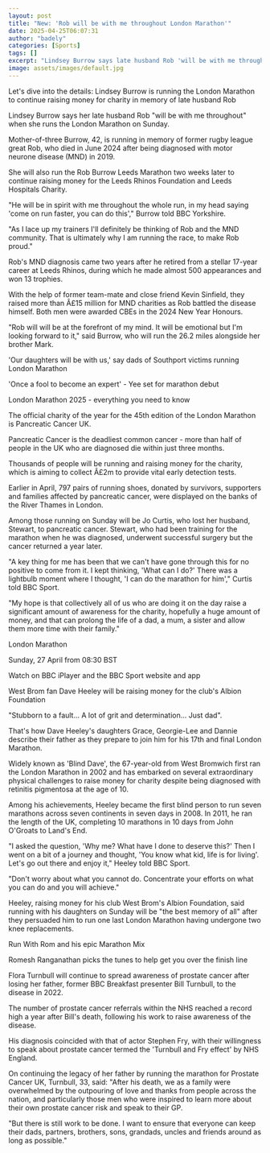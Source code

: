 ```yaml
---
layout: post
title: "New: 'Rob will be with me throughout London Marathon'"
date: 2025-04-25T06:07:31
author: "badely"
categories: [Sports]
tags: []
excerpt: "Lindsey Burrow says late husband Rob 'will be with me throughout' when she joins thousands running the London Marathon for charity on Sunday."
image: assets/images/default.jpg
---
```


Let's dive into the details: Lindsey Burrow is running the London Marathon to continue raising money for charity in memory of late husband Rob

Lindsey Burrow says her late husband Rob "will be with me throughout" when she runs the London Marathon on Sunday.

Mother-of-three Burrow, 42, is running in memory of former rugby league great Rob, who died in June 2024 after being diagnosed with motor neurone disease (MND) in 2019.

She will also run the Rob Burrow Leeds Marathon two weeks later to continue raising money for the Leeds Rhinos Foundation and Leeds Hospitals Charity.

"He will be in spirit with me throughout the whole run, in my head saying 'come on run faster, you can do this'," Burrow told BBC Yorkshire.

"As I lace up my trainers I'll definitely be thinking of Rob and the MND community. That is ultimately why I am running the race, to make Rob proud."

Rob's MND diagnosis came two years after he retired from a stellar 17-year career at Leeds Rhinos, during which he made almost 500 appearances and won 13 trophies. 

With the help of former team-mate and close friend Kevin Sinfield, they raised more than Â£15 million for MND charities as Rob battled the disease himself. Both men were awarded CBEs in the 2024 New Year Honours.

"Rob will will be at the forefront of my mind. It will be emotional but I'm looking forward to it," said Burrow, who will run the 26.2 miles alongside her brother Mark.

'Our daughters will be with us,' say dads of Southport victims running London Marathon

'Once a fool to become an expert' - Yee set for marathon debut

London Marathon 2025 - everything you need to know

The official charity of the year for the 45th edition of the London Marathon is Pancreatic Cancer UK.

Pancreatic Cancer is the deadliest common cancer - more than half of people in the UK who are diagnosed die within just three months.

Thousands of people will be running and raising money for the charity, which is aiming to collect Â£2m to provide vital early detection tests.

Earlier in April, 797 pairs of running shoes, donated by survivors, supporters and families affected by pancreatic cancer, were displayed on the banks of the River Thames in London.

Among those running on Sunday will be Jo Curtis, who lost her husband, Stewart, to pancreatic cancer. Stewart, who had been training for the marathon when he was diagnosed, underwent successful surgery but the cancer returned a year later. 

"A key thing for me has been that we can't have gone through this for no positive to come from it. I kept thinking, 'What can I do?' There was a lightbulb moment where I thought, 'I can do the marathon for him'," Curtis told BBC Sport.

"My hope is that collectively all of us who are doing it on the day raise a significant amount of awareness for the charity, hopefully a huge amount of money, and that can prolong the life of a dad, a mum, a sister and allow them more time with their family."

London Marathon

Sunday, 27 April from 08:30 BST

Watch on BBC iPlayer and the BBC Sport website and app

West Brom fan Dave Heeley will be raising money for the club's Albion Foundation

"Stubborn to a fault... A lot of grit and determination... Just dad".

That's how Dave Heeley's daughters Grace, Georgie-Lee and Dannie describe their father as they prepare to join him for his 17th and final London Marathon.

Widely known as 'Blind Dave', the 67-year-old from West Bromwich first ran the London Marathon in 2002 and has embarked on several extraordinary physical challenges to raise money for charity despite being diagnosed with retinitis pigmentosa at the age of 10.

Among his achievements, Heeley became the first blind person to run seven marathons across seven continents in seven days in 2008. In 2011, he ran the length of the UK, completing 10 marathons in 10 days from John O'Groats to Land's End.

"I asked the question, 'Why me? What have I done to deserve this?' Then I went on a bit of a journey and thought, 'You know what kid, life is for living'. Let's go out there and enjoy it," Heeley told BBC Sport.

"Don't worry about what you cannot do. Concentrate your efforts on what you can do and you will achieve."

Heeley, raising money for his club West Brom's Albion Foundation, said running with his daughters on Sunday will be "the best memory of all" after they persuaded him to run one last London Marathon having undergone two knee replacements.

Run With Rom and his epic Marathon Mix

 

Romesh Ranganathan picks the tunes to help get you over the finish line

Flora Turnbull will continue to spread awareness of prostate cancer after losing her father, former BBC Breakfast presenter Bill Turnbull, to the disease in 2022.

The number of prostate cancer referrals within the NHS reached a record high a year after Bill's death, following his work to raise awareness of the disease.

His diagnosis coincided with that of actor Stephen Fry, with their willingness to speak about prostate cancer termed the 'Turnbull and Fry effect' by NHS England.

On continuing the legacy of her father by running the marathon for Prostate Cancer UK, Turnbull, 33, said: "After his death, we as a family were overwhelmed by the outpouring of love and thanks from people across the nation, and particularly those men who were inspired to learn more about their own prostate cancer risk and speak to their GP.

"But there is still work to be done. I want to ensure that everyone can keep their dads, partners, brothers, sons, grandads, uncles and friends around as long as possible."

